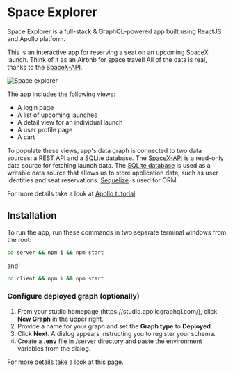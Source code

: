 # Space Explorer

Space Explorer is a full-stack & GraphQL-powered app built using ReactJS and Apollo platform.

This is an interactive app for reserving a seat on an upcoming SpaceX launch. Think of it as an Airbnb for space travel! All of the data is real, thanks to the [SpaceX-API](https://github.com/r-spacex/SpaceX-API).

![Space explorer](https://www.apollographql.com/docs/a81f37ed9dd7c56e7eb9ee3b52769e8d/space-explorer.png "Space explorer")

The app includes the following views:

<ul>
  <li>A login page</li>
  <li>A list of upcoming launches</li>
  <li>A detail view for an individual launch</li>
  <li>A user profile page</li>
  <li>A cart</li>
</ul>

To populate these views, app's data graph is connected to two data sources: a REST API and a SQLite database.
The [SpaceX-API](https://github.com/r-spacex/SpaceX-API) is a read-only data source for fetching launch data. The [SQLite database](https://www.sqlite.org/index.html) is used as a writable data source that allows us to store application data, such as user identities and seat reservations. [Sequelize](https://sequelize.org/) is used for ORM.


For more details take a look at [Apollo tutorial](http://apollographql.com/docs/tutorial/introduction.html).

## Installation

To run the app, run these commands in two separate terminal windows from the root:

```bash
cd server && npm i && npm start
```

and

```bash
cd client && npm i && npm start
```

### Configure deployed graph (optionally)

<ol>
  <li>From your studio homepage (https://studio.apollographql.com/), click <b>New Graph</b> in the upper right.</li>
  <li>Provide a name for your graph and set the <b>Graph type</b> to <b>Deployed</b>.</li>
  <li>Click <b>Next</b>. A dialog appears instructing you to register your schema.</li>
  <li>Create a <b>.env</b> file in /server directory and paste the environment variables from the dialog.</li>
</ol>

For more details take a look at this [page](https://www.apollographql.com/docs/tutorial/production/).
